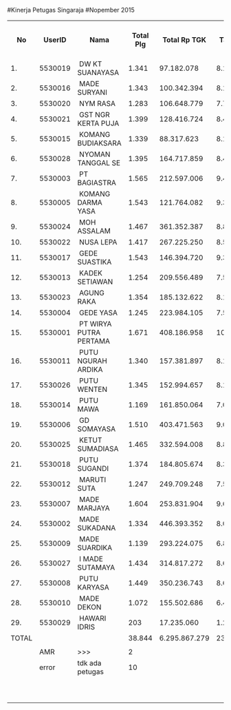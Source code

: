 #Kinerja Petugas Singaraja
#Nopember 2015


<table><tbody><tr><th>No</th><th>UserID</th><th>Nama</th><th>Total Plg</th><th>Total Rp TGK</th><th>Target TGK</th><th>Realisasi Saldo TGK</th><th>% Pencapaian Thd Target TGK</th><th>PK 2 Bln</th><th>PK 3 Bln</th></tr><tr><td>1.</td><td>5530019</td><td>&nbsp;DW KT SUANAYASA</td><td>1.341</td><td>97.182.078</td><td>8.116.573</td><td>3.242.251</td><td>160%</td><td>6</td><td>0</td></tr><tr><td>2.</td><td>5530016</td><td>&nbsp;MADE SURYANI</td><td>1.343</td><td>100.342.394</td><td>8.150.916</td><td>4.076.428</td><td>150%</td><td>0</td><td>0</td></tr><tr><td>3.</td><td>5530020</td><td>&nbsp;NYM RASA</td><td>1.283</td><td>106.648.779</td><td>7.768.401</td><td>4.464.828</td><td>143%</td><td>1</td><td>0</td></tr><tr><td>4.</td><td>5530021</td><td>&nbsp;GST NGR KERTA PUJA</td><td>1.399</td><td>128.416.724</td><td>8.472.471</td><td>7.495.878</td><td>112%</td><td>4</td><td>1</td></tr><tr><td>5.</td><td>5530015</td><td>&nbsp;KOMANG BUDIAKSARA</td><td>1.339</td><td>88.317.623</td><td>8.117.210</td><td>7.187.680</td><td>111%</td><td>1</td><td>0</td></tr><tr><td>6.</td><td>5530028</td><td>&nbsp;NYOMAN TANGGAL SE</td><td>1.395</td><td>164.717.859</td><td>8.417.592</td><td>8.428.253</td><td>100%</td><td>8</td><td>0</td></tr><tr><td>7.</td><td>5530003</td><td>&nbsp;PT BAGIASTRA</td><td>1.565</td><td>212.597.006</td><td>9.486.049</td><td>9.377.405</td><td>101%</td><td>5</td><td>1</td></tr><tr><td>8.</td><td>5530005</td><td>&nbsp;KOMANG DARMA YASA</td><td>1.543</td><td>121.764.082</td><td>9.333.782</td><td>9.613.019</td><td>97%</td><td>10</td><td>0</td></tr><tr><td>9.</td><td>5530024</td><td>&nbsp;MOH ASSALAM</td><td>1.467</td><td>361.352.387</td><td>8.819.689</td><td>11.864.420</td><td>65%</td><td>11</td><td>1</td></tr><tr><td>10.</td><td>5530022</td><td>&nbsp;NUSA LEPA</td><td>1.417</td><td>267.225.250</td><td>8.560.500</td><td>12.805.553</td><td>50%</td><td>2</td><td>1</td></tr><tr><td>11.</td><td>5530017</td><td>&nbsp;GEDE SUASTIKA</td><td>1.543</td><td>146.394.720</td><td>9.323.614</td><td>13.933.178</td><td>51%</td><td>7</td><td>0</td></tr><tr><td>12.</td><td>5530013</td><td>&nbsp;KADEK SETIAWAN</td><td>1.254</td><td>209.556.489</td><td>7.592.190</td><td>10.615.167</td><td>60%</td><td>1</td><td>1</td></tr><tr><td>13.</td><td>5530023</td><td>&nbsp;AGUNG RAKA</td><td>1.354</td><td>185.132.622</td><td>8.189.989</td><td>13.106.803</td><td>40%</td><td>2</td><td>0</td></tr><tr><td>14.</td><td>5530004</td><td>&nbsp;GEDE YASA</td><td>1.245</td><td>223.984.105</td><td>7.516.960</td><td>12.381.707</td><td>35%</td><td>9</td><td>0</td></tr><tr><td>15.</td><td>5530001</td><td>&nbsp;PT WIRYA PUTRA PERTAMA</td><td>1.671</td><td>408.186.958</td><td>10.118.470</td><td>17.916.902</td><td>23%</td><td>13</td><td>0</td></tr><tr><td>16.</td><td>5530011</td><td>&nbsp;PUTU NGURAH ARDIKA</td><td>1.340</td><td>157.381.897</td><td>8.102.722</td><td>14.862.067</td><td>17%</td><td>11</td><td>0</td></tr><tr><td>17.</td><td>5530026</td><td>&nbsp;PUTU WENTEN</td><td>1.345</td><td>152.994.657</td><td>8.168.582</td><td>15.127.024</td><td>15%</td><td>10</td><td>1</td></tr><tr><td>18.</td><td>5530014</td><td>&nbsp;PUTU MAWA</td><td>1.169</td><td>161.850.064</td><td>7.098.279</td><td>13.619.220</td><td>8%</td><td>4</td><td>0</td></tr><tr><td>19.</td><td>5530006</td><td>&nbsp;GD SOMAYASA</td><td>1.510</td><td>403.471.563</td><td>9.078.358</td><td>17.894.586</td><td>3%</td><td>4</td><td>0</td></tr><tr><td>20.</td><td>5530025</td><td>&nbsp;KETUT SUMADIASA</td><td>1.465</td><td>332.594.008</td><td>8.878.812</td><td>18.517.712</td><td>-9%</td><td>1</td><td>0</td></tr><tr><td>21.</td><td>5530018</td><td>&nbsp;PUTU SUGANDI</td><td>1.374</td><td>184.805.674</td><td>8.316.483</td><td>18.071.272</td><td>-17%</td><td>27</td><td>0</td></tr><tr><td>22.</td><td>5530012</td><td>&nbsp;MARUTI SUTA</td><td>1.247</td><td>249.709.248</td><td>7.523.226</td><td>15.056.302</td><td>0%</td><td>17</td><td>0</td></tr><tr><td>23.</td><td>5530007</td><td>&nbsp;MADE MARJAYA</td><td>1.604</td><td>253.831.904</td><td>9.680.295</td><td>23.486.649</td><td>-43%</td><td>8</td><td>2</td></tr><tr><td>24.</td><td>5530002</td><td>&nbsp;MADE SUKADANA</td><td>1.334</td><td>446.393.352</td><td>8.001.252</td><td>20.595.165</td><td>-57%</td><td>4</td><td>0</td></tr><tr><td>25.</td><td>5530009</td><td>&nbsp;MADE SUARDIKA</td><td>1.139</td><td>293.224.075</td><td>6.821.374</td><td>23.756.206</td><td>-148%</td><td>7</td><td>0</td></tr><tr><td>26.</td><td>5530027</td><td>&nbsp;I MADE SUTAMAYA</td><td>1.434</td><td>314.817.272</td><td>8.644.372</td><td>32.036.782</td><td>-171%</td><td>38</td><td>4</td></tr><tr><td>27.</td><td>5530008</td><td>&nbsp;PUTU KARYASA</td><td>1.449</td><td>350.236.743</td><td>8.681.953</td><td>35.608.529</td><td>-210%</td><td>13</td><td>1</td></tr><tr><td>28.</td><td>5530010</td><td>&nbsp;MADE DEKON</td><td>1.072</td><td>155.502.686</td><td>6.464.081</td><td>27.670.382</td><td>-228%</td><td>14</td><td>0</td></tr><tr><td>29.</td><td>5530029</td><td>&nbsp;HAWARI IDRIS</td><td>203</td><td>17.235.060</td><td>1.229.127</td><td>5.312.222</td><td>-232%</td><td>18</td><td>1</td></tr><tr><td>TOTAL</td><td> </td><td> </td><td>38.844</td><td>6.295.867.279</td><td>234.673.335</td><td>428.123.590</td><td>18%</td><td>256</td><td>14</td></tr><tr><td> </td><td> </td><td> </td><td> </td><td> </td><td> </td><td> </td><td> </td><td> </td><td> </td></tr><tr><td> </td><td>AMR</td><td>&gt;&gt;&gt;</td><td>2</td><td> </td><td> </td><td> 13.693.633 </td><td> </td><td> </td><td> </td></tr><tr><td> </td><td>error</td><td>tdk ada petugas</td><td>10</td><td> </td><td> </td><td> 7.202.581 </td><td> </td><td>0</td><td>10</td></tr><tr><td> </td><td> </td><td> </td><td> </td><td> </td><td> </td><td> 20.896.214 </td><td> </td><td> </td><td> </td></tr><tr><td> </td><td> </td><td> </td><td> </td><td> </td><td> </td><td> </td><td> </td><td> </td><td> </td></tr><tr><td> </td><td> </td><td> </td><td> </td><td> </td><td> </td><td> 449.019.804 </td><td> </td><td> </td><td> </td></tr></tbody></table>
